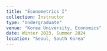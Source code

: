 ```yaml
---
title: "Econometrics I"
collection: Instructor
type: "Undergraduate"
venue: "Korea University, Economics"
date: Winter 2023, Summer 2024
location: "Seoul, South Korea"
---
```

